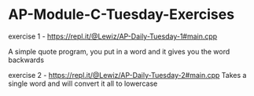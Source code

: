 # AP-Module-C-Tuesday-Exercises

exercise 1 - https://repl.it/@Lewiz/AP-Daily-Tuesday-1#main.cpp

A simple quote program, you put in a word and it gives you the word backwards

exercise 2 - https://repl.it/@Lewiz/AP-Daily-Tuesday-2#main.cpp
Takes a single word and will convert it all to lowercase

